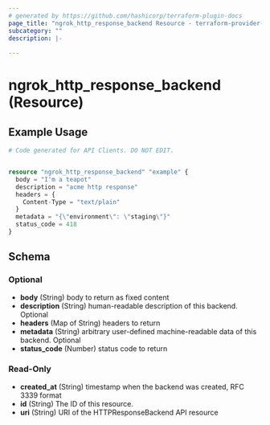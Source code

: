 ```yaml
---
# generated by https://github.com/hashicorp/terraform-plugin-docs
page_title: "ngrok_http_response_backend Resource - terraform-provider-ngrok"
subcategory: ""
description: |-
  
---
```


# ngrok_http_response_backend (Resource)



## Example Usage

```terraform
# Code generated for API Clients. DO NOT EDIT.


resource "ngrok_http_response_backend" "example" {
  body = "I'm a teapot"
  description = "acme http response"
  headers = {
    Content-Type = "text/plain"
  }
  metadata = "{\"environment\": \"staging\"}"
  status_code = 418
}
```

<!-- schema generated by tfplugindocs -->
## Schema

### Optional

- **body** (String) body to return as fixed content
- **description** (String) human-readable description of this backend. Optional
- **headers** (Map of String) headers to return
- **metadata** (String) arbitrary user-defined machine-readable data of this backend. Optional
- **status_code** (Number) status code to return

### Read-Only

- **created_at** (String) timestamp when the backend was created, RFC 3339 format
- **id** (String) The ID of this resource.
- **uri** (String) URI of the HTTPResponseBackend API resource



